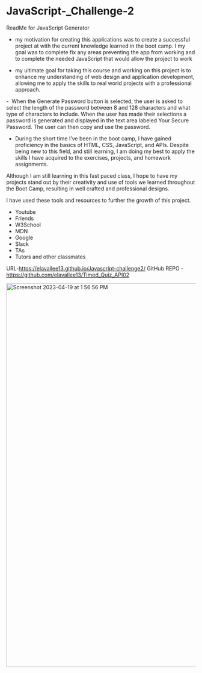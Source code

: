 # JavaScript-_Challenge-2
ReadMe for JavaScript
Generator



- my motivation for creating this applications was to create a successful project at with the current knowledge learned in the boot camp. I my goal was to complete fix any areas preventing the app from working and to complete the needed JavaScript that would allow the project to work

 - my ultimate goal for taking this course and working on this project is to enhance my understanding of web design and application development, allowing me to apply the skills to real world projects with a professional approach.

 -  When the Generate Password button is selected, the user is asked to select the length of the password between 8 and 128 characters and what type of characters to include. When the user has made their selections a password is generated and displayed in the text area labeled  Your Secure Password. The user can then copy and use the password. 

 - During the short time I’ve been in the boot camp, I have gained proficiency in the basics of HTML, CSS, JavaScript, and APIs. Despite being new to this field, and still learning, I am doing my best to apply the skills I have acquired to the exercises, projects, and homework assignments.

Although I am still learning in this fast paced class, I hope to have my projects stand out by their creativity and use of tools we learned throughout the Boot Camp, resulting in well crafted and professional designs.

I have used these tools and resources to further the growth of this project.
 - Youtube
 - Friends
 - W3School
 - MDN
 - Google
 - Slack
 - TAs
 - Tutors and other classmates
 
 URL-https://elavallee13.github.io/Javascript-challenge2/ GitHub REPO - https://github.com/elavallee13/Timed_Quiz_API02
 
 <img width="1019" alt="Screenshot 2023-04-19 at 1 56 56 PM" src="https://user-images.githubusercontent.com/126723001/233173364-b6c0b15a-7d84-493d-bdc6-9ef07275ef33.png">
